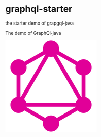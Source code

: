 # graphql-starter
the starter demo of grapgql-java


The demo of GraphQl-java


![image](https://raw.githubusercontent.com/github/explore/5c058a388828bb5fde0bcafd4bc867b5bb3f26f3/topics/graphql/graphql.png)
